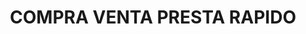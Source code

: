 ---
title: "COMPRA VENTA PRESTA RAPIDO"
url: /socorro/compra-venta-presta-rapido/
shop: prestamista
---